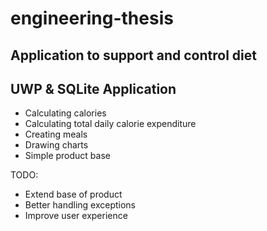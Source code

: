 # engineering-thesis

## Application to support and control diet

## UWP & SQLite Application 
* Calculating calories
* Calculating total daily calorie expenditure
* Creating meals
* Drawing charts
* Simple product base

TODO: 
* Extend base of product
* Better handling exceptions
* Improve user experience
